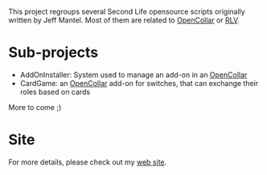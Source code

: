 This project regroups several Second Life opensource scripts originally written by Jeff Mantel. Most of them are related to [OpenCollar](http://code.google.com/p/opencollar/) or [RLV](http://wiki.secondlife.com/wiki/RestrainedLifeAPI).

# Sub-projects #

  * AddOnInstaller: System used to manage an add-on in an [OpenCollar](http://code.google.com/p/opencollar/)
  * CardGame: an [OpenCollar](http://code.google.com/p/opencollar/) add-on for switches, that can exchange their roles based on cards

More to come ;)

# Site #

For more details, please check out my [web site](http://sites.google.com/site/jeffmantelsdesigns/).